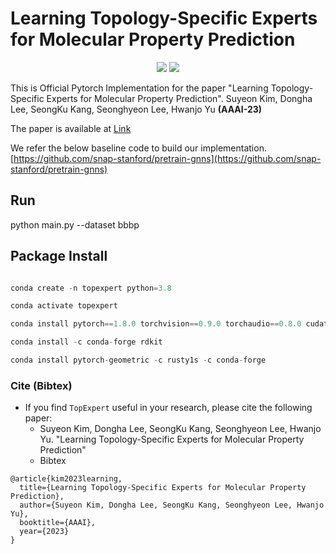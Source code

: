 # Learning Topology-Specific Experts for Molecular Property Prediction

<p align="center">   
    <a href="https://pytorch.org/" alt="PyTorch">
      <img src="https://img.shields.io/badge/PyTorch-%23EE4C2C.svg?e&logo=PyTorch&logoColor=white" /></a>
    <a href="https://aaai.org/Conferences/AAAI-23/" alt="Conference">
        <img src="https://img.shields.io/badge/AAAI'23-brightgreen" /></a>
</p>


This is Official Pytorch Implementation for the paper "Learning Topology-Specific Experts for Molecular Property Prediction". Suyeon Kim, Dongha Lee, SeongKu Kang, Seonghyeon Lee, Hwanjo Yu **(AAAI-23)**

The paper is available at [Link](https://arxiv.org/abs/2302.13693)

We refer the below baseline code to build our implementation.
[https://github.com/snap-stanford/pretrain-gnns](https://github.com/snap-stanford/pretrain-gnns)




## Run  
python main.py --dataset bbbp



## Package Install

``` python  

conda create -n topexpert python=3.8

conda activate topexpert

conda install pytorch==1.8.0 torchvision==0.9.0 torchaudio==0.8.0 cudatoolkit=11.1 -c pytorch -c conda-forge

conda install -c conda-forge rdkit

conda install pytorch-geometric -c rusty1s -c conda-forge

```  

### Cite (Bibtex)
- If you find ``TopExpert`` useful in your research, please cite the following paper:
  - Suyeon Kim, Dongha Lee, SeongKu Kang, Seonghyeon Lee, Hwanjo Yu. "Learning Topology-Specific Experts for Molecular Property Prediction"
  - Bibtex
```
@article{kim2023learning,
  title={Learning Topology-Specific Experts for Molecular Property Prediction},
  author={Suyeon Kim, Dongha Lee, SeongKu Kang, Seonghyeon Lee, Hwanjo Yu},
  booktitle={AAAI},
  year={2023}
}
```



